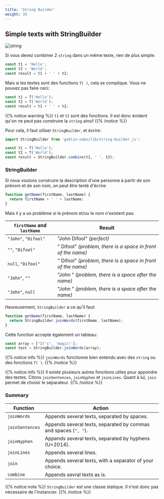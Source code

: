 ```yaml
---
title: 'String Builder'
weight: 30
---
```


## Simple texts with StringBuilder

![string](/img/nabu.string.png?width=600px&lightbox=false)

Si vous devez combiner 2 `string` dans un même texte, rien de plus simple:

```jsx
const t1 = 'Hello';
const t2 = 'World';
const result = t1 + ' ' + t2;
```

Mais si les textes sont des functions `T( )`, cela se complique. Vous ne pouvez
pas faire ceci:

```jsx
const t1 = T('Hello');
const t2 = T('World');
const result = t1 + ' ' + t2;
```

{{% notice warning %}} `t1` et `t2` sont des fonctions. Il est donc évident
qu'on ne peut pas construire la `string` ainsi! {{% /notice %}}

Pour cela, il faut utilser `StringBuilder`, et écrire:

```jsx
import StringBuilder from 'goblin-nabu/lib/string-builder.js';

const t1 = T('Hello');
const t2 = T('World');
const result = StringBuilder.combine(t1, ' ', t2);
```

### StringBuilder

Si nous voulons construire la description d'une personne à partir de son prénom
et de son nom, on peut être tenté d'écrire:

```jsx
function getName(firstName, lastName) {
  return firstName + ' ' + lastName;
}
```

Mais il y a un problème si le prénom et/ou le nom n'existent pas:

| `firstName` and `lastName` | Result                                                       |
| -------------------------- | ------------------------------------------------------------ |
| `"John"`, `"Difool"`       | "John Difool" _(perfect)_                                    |
| `""`, `"Difool"`           | " Difool" _(problem, there is a space in front of the name)_ |
| `null`, `"Difool"`         | " Difool" _(problem, there is a space in front of the name)_ |
| `"John"`, `""`             | "John " _(problem, there is a space after the name)_         |
| `"John"`, `null`           | "John " _(problem, there is a space after the name)_         |

Heureusement, `StringBuilder` a ce qu'il faut:

```jsx
function getName(firstName, lastName) {
  return StringBuilder.joinWords(firstName, lastName);
}
```

Cette function accepte également un tableau:

```jsx
const array = ["It's", 'magic!'];
const text = StringBuilder.joinWords(array);
```

{{% notice info %}} `joinWords` fonctionne bien entendu avec des `string` ou des
fonctions `T( )`. {{% /notice %}}

{{% notice info %}} Il existe plusieurs autres fonctions utiles pour appondre
des textes. Citons `joinSentences`, `joinHyphen` et `joinLines`. Quant à lui,
`join` permet de choisir le séparateur. {{% /notice %}}

### Summary

| Function        | Action                                                          |
| --------------- | --------------------------------------------------------------- |
| `joinWords`     | Appends several texts, separated by spaces.                     |
| `joinSentences` | Appends several texts, separated by commas and spaces (`", "`). |
| `joinHyphen`    | Appends several texts, separated by hyphens (U+2014).           |
| `joinLines`     | Appends several lines.                                          |
| `join`          | Appends several texts, with a separator of your choice.         |
| `combine`       | Appends sevral texts as is.                                     |

{{% notice note %}} `StringBuilder` est une classe statique. Il n'est donc pas
nécessaire de l'instancier. {{% /notice %}}
